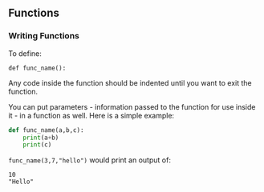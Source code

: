 ## Functions

### Writing Functions

To define: 

	def func_name():
	
Any code inside the function should be indented until you want to exit the function.

You can put parameters - information passed to the function for use inside it - in a function as well. Here is a simple example: 

```python
def func_name(a,b,c):
	print(a+b)
	print(c)
```	

`func_name(3,7,"hello")` would print an output of:

```
10
"Hello"
```